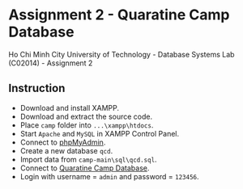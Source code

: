# Assignment 2 -  Quaratine Camp Database
Ho Chi Minh City University of Technology - Database Systems Lab (C02014) - Assignment 2

## Instruction
- Download and install XAMPP.
- Download and extract the source code.
- Place `camp`  folder into `...\xampp\htdocs`.
- Start `Apache` and `MySQL` in XAMPP Control Panel.
- Connect to [phpMyAdmin](http://localhost/phpmyadmin/).
- Create a new database `qcd`.
- Import data from `camp-main\sql\qcd.sql`.
- Connect to [Quaratine Camp Database](http://localhost/camp/).
- Login with username = `admin` and password = `123456`.